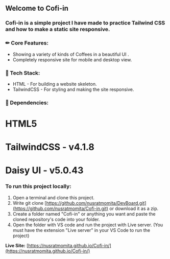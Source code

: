 ## Welcome to Cofi-in
### Cofi-in is a simple project I have made to practice Tailwind CSS and how to make a static site responsive. 

### ✏ Core Features:
<ul>
  <li>Showing a variety of kinds of Coffees in a beautiful UI .</li>
  <li>Completely responsive site for mobile and desktop view.</li>
</ul>

### 📍 Tech Stack:
<ul>
  <li>HTML - For building a website skeleton.</li>
  <li>TailwindCSS - For styling and making the site responsive.</li>
</ul>

### 🎯 Dependencies:
<h1>HTML5</h1>
<h1>TailwindCSS - v4.1.8</h1> 
<h1>Daisy UI - v5.0.43</h1>

### To run this project locally:
1. Open a terminal and clone this project.
2. Write git clone [https://github.com/nusratmomita/DevBoard.git](https://github.com/nusratmomita/Cofi-in.git) or download it as a zip.
3. Create a folder named "Cofi-in" or anything you want and paste the cloned repository's code into your folder.
4. Open the folder with VS code and run the project with Live server. (You must have the extension "Live server" in your VS Code to run the project)


**Live Site:** [https://nusratmomita.github.io/Cofi-in/](https://nusratmomita.github.io/Cofi-in/)
